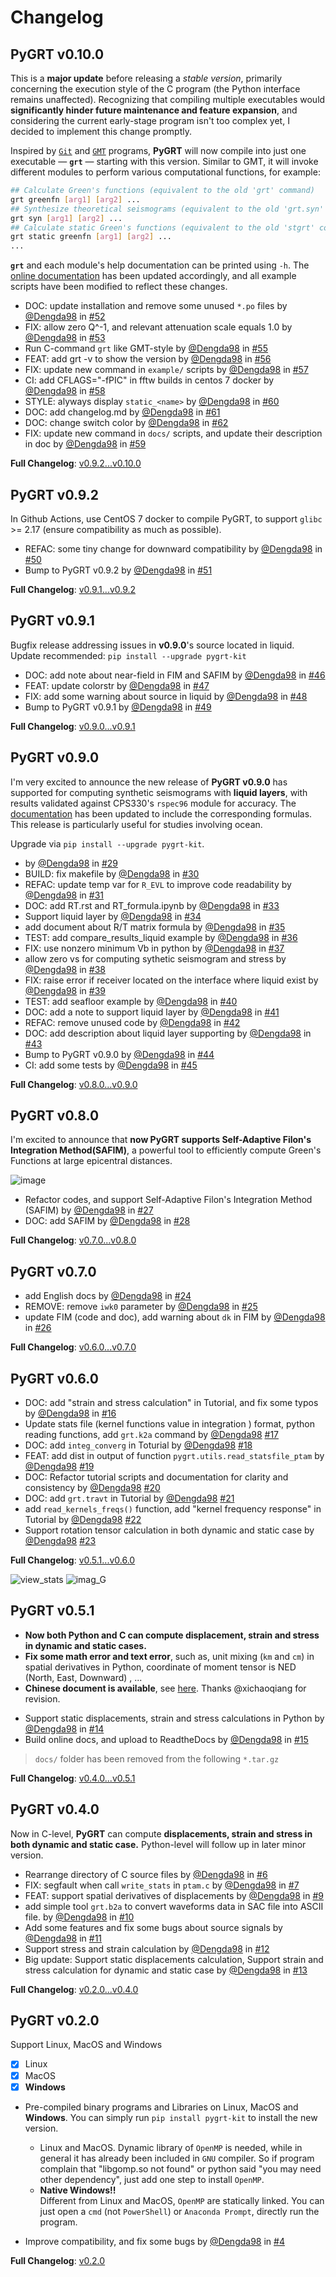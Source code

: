 Changelog
====================

## PyGRT v0.10.0

This is a **major update** before releasing a _stable version_, primarily concerning the execution style of the C program (the Python interface remains unaffected). Recognizing that compiling multiple executables would **significantly hinder future maintenance and feature expansion**, and considering the current early-stage program isn't too complex yet, I decided to implement this change promptly. 

Inspired by  [`Git`](https://git-scm.com/) and [`GMT`](https://www.generic-mapping-tools.org/) programs, **PyGRT** will now compile into just one executable — **`grt`** — starting with this version. Similar to GMT, it will invoke different modules to perform various computational functions, for example:

``` bash
## Calculate Green's functions (equivalent to the old 'grt' command)
grt greenfn [arg1] [arg2] ...
## Synthesize theoretical seismograms (equivalent to the old 'grt.syn' command)
grt syn [arg1] [arg2] ...
## Calculate static Green's functions (equivalent to the old 'stgrt' command)
grt static greenfn [arg1] [arg2] ...
...
```

**`grt`** and each module's help documentation can be printed using `-h`. The [online documentation](https://pygrt.readthedocs.io/) has been updated accordingly, and all example scripts have been modified to reflect these changes.


* DOC: update installation and remove some unused `*.po` files by [@Dengda98](https://github.com/Dengda98) in [#52](https://github.com/Dengda98/PyGRT/pull/52)
* FIX: allow zero Q^-1, and relevant attenuation scale equals 1.0 by [@Dengda98](https://github.com/Dengda98) in [#53](https://github.com/Dengda98/PyGRT/pull/53)
* Run C-command `grt` like GMT-style by [@Dengda98](https://github.com/Dengda98) in [#55](https://github.com/Dengda98/PyGRT/pull/55)
* FEAT: add grt -v to show the version by [@Dengda98](https://github.com/Dengda98) in [#56](https://github.com/Dengda98/PyGRT/pull/56)
* FIX: update new command in `example/` scripts by [@Dengda98](https://github.com/Dengda98) in [#57](https://github.com/Dengda98/PyGRT/pull/57)
* CI: add CFLAGS="-fPIC" in fftw builds in centos 7 docker by [@Dengda98](https://github.com/Dengda98) in [#58](https://github.com/Dengda98/PyGRT/pull/58)
* STYLE: alyways display `static_<name>` by [@Dengda98](https://github.com/Dengda98) in [#60](https://github.com/Dengda98/PyGRT/pull/60)
* DOC: add changelog.md by [@Dengda98](https://github.com/Dengda98) in [#61](https://github.com/Dengda98/PyGRT/pull/61)
* DOC: change switch color by [@Dengda98](https://github.com/Dengda98) in [#62](https://github.com/Dengda98/PyGRT/pull/62)
* FIX: update new command in `docs/` scripts, and update their description in doc by [@Dengda98](https://github.com/Dengda98) in [#59](https://github.com/Dengda98/PyGRT/pull/59)


**Full Changelog**: [v0.9.2...v0.10.0](https://github.com/Dengda98/PyGRT/compare/v0.9.2...v0.10.0)


##   PyGRT v0.9.2

In Github Actions, use CentOS 7 docker to compile PyGRT, to support `glibc` >= 2.17 (ensure compatibility as much as possible).

* REFAC: some tiny change for downward compatibility by [@Dengda98](https://github.com/Dengda98) in [#50]([#50](https://github.com/Dengda98/PyGRT/pull/50))
* Bump to PyGRT v0.9.2 by [@Dengda98](https://github.com/Dengda98) in [#51](https://github.com/Dengda98/PyGRT/pull/51)


**Full Changelog**: [v0.9.1...v0.9.2](https://github.com/Dengda98/PyGRT/compare/v0.9.1...v0.9.2)


##   PyGRT v0.9.1

Bugfix release addressing issues in **v0.9.0**'s source located in liquid. Update recommended: `pip install --upgrade pygrt-kit`

* DOC: add note about near-field in FIM and SAFIM by [@Dengda98](https://github.com/Dengda98) in [#46](https://github.com/Dengda98/PyGRT/pull/46)
* FEAT: update colorstr by [@Dengda98](https://github.com/Dengda98) in [#47](https://github.com/Dengda98/PyGRT/pull/47)
* FIX: add some warning about source in liquid by [@Dengda98](https://github.com/Dengda98) in [#48](https://github.com/Dengda98/PyGRT/pull/48)
* Bump to PyGRT v0.9.1 by [@Dengda98](https://github.com/Dengda98) in [#49](https://github.com/Dengda98/PyGRT/pull/49)


**Full Changelog**: [v0.9.0...v0.9.1](https://github.com/Dengda98/PyGRT/compare/v0.9.0...v0.9.1)


##  PyGRT v0.9.0

I'm very excited to announce the new release of **PyGRT v0.9.0** has supported for computing synthetic seismograms with **liquid layers**, with results validated against CPS330's `rspec96` module for accuracy. The [documentation](https://pygrt.readthedocs.io/zh-cn/dev/Formula/index.html) has been updated to include the corresponding formulas. This release is particularly useful for studies involving ocean. 

Upgrade via `pip install --upgrade pygrt-kit`.



*  by [@Dengda98](https://github.com/Dengda98) in [#29](https://github.com/Dengda98/PyGRT/pull/29)
* BUILD: fix makefile by [@Dengda98](https://github.com/Dengda98) in [#30](https://github.com/Dengda98/PyGRT/pull/30)
* REFAC: update temp var for `R_EVL` to improve code readability by [@Dengda98](https://github.com/Dengda98) in [#31](https://github.com/Dengda98/PyGRT/pull/31)
* DOC: add RT.rst and RT_formula.ipynb by [@Dengda98](https://github.com/Dengda98) in [#33](https://github.com/Dengda98/PyGRT/pull/33)
* Support liquid layer by [@Dengda98](https://github.com/Dengda98) in [#34](https://github.com/Dengda98/PyGRT/pull/34)
* add document about R/T matrix formula by [@Dengda98](https://github.com/Dengda98) in [#35](https://github.com/Dengda98/PyGRT/pull/35)
* TEST: add compare_results_liquid example by [@Dengda98](https://github.com/Dengda98) in [#36](https://github.com/Dengda98/PyGRT/pull/36)
* FIX: use nonzero minimum Vb in python by [@Dengda98](https://github.com/Dengda98) in [#37](https://github.com/Dengda98/PyGRT/pull/37)
* allow zero vs for computing sythetic seismogram and stress  by [@Dengda98](https://github.com/Dengda98) in [#38](https://github.com/Dengda98/PyGRT/pull/38)
* FIX: raise error if receiver located on the interface where liquid exist by [@Dengda98](https://github.com/Dengda98) in [#39](https://github.com/Dengda98/PyGRT/pull/39)
* TEST: add seafloor example by [@Dengda98](https://github.com/Dengda98) in [#40](https://github.com/Dengda98/PyGRT/pull/40)
* DOC: add a note to support liquid layer by [@Dengda98](https://github.com/Dengda98) in [#41](https://github.com/Dengda98/PyGRT/pull/41)
* REFAC: remove unused code by [@Dengda98](https://github.com/Dengda98) in [#42](https://github.com/Dengda98/PyGRT/pull/42)
* DOC: add description about liquid layer supporting by [@Dengda98](https://github.com/Dengda98) in [#43](https://github.com/Dengda98/PyGRT/pull/43)
* Bump to PyGRT v0.9.0 by [@Dengda98](https://github.com/Dengda98) in [#44](https://github.com/Dengda98/PyGRT/pull/44)
* CI: add some tests by [@Dengda98](https://github.com/Dengda98) in [#45](https://github.com/Dengda98/PyGRT/pull/45)


**Full Changelog**: [v0.8.0...v0.9.0](https://github.com/Dengda98/PyGRT/compare/v0.8.0...v0.9.0)


##  PyGRT v0.8.0

I'm excited to announce that **now PyGRT supports Self-Adaptive Filon's Integration Method(SAFIM)**, a powerful tool to efficiently compute Green's Functions at large epicentral distances.

![image](https://pygrt.readthedocs.io/zh-cn/v0.8.0/_images/safim.png)

* Refactor codes, and support Self-Adaptive Filon's Integration Method (SAFIM) by [@Dengda98](https://github.com/Dengda98) in [#27](https://github.com/Dengda98/PyGRT/pull/27)
* DOC: add SAFIM by [@Dengda98](https://github.com/Dengda98) in [#28](https://github.com/Dengda98/PyGRT/pull/28)


**Full Changelog**: [v0.7.0...v0.8.0](https://github.com/Dengda98/PyGRT/compare/v0.7.0...v0.8.0)


##  PyGRT v0.7.0


* add English docs by [@Dengda98](https://github.com/Dengda98) in [#24](https://github.com/Dengda98/PyGRT/pull/24)
* REMOVE: remove `iwk0` parameter by [@Dengda98](https://github.com/Dengda98) in [#25](https://github.com/Dengda98/PyGRT/pull/25)
* update FIM (code and doc), add warning about `dk` in FIM by [@Dengda98](https://github.com/Dengda98) in [#26](https://github.com/Dengda98/PyGRT/pull/26)


**Full Changelog**: [v0.6.0...v0.7.0](https://github.com/Dengda98/PyGRT/compare/v0.6.0...v0.7.0)


##  PyGRT v0.6.0

* DOC: add "strain and stress calculation" in Tutorial, and fix some typos by [@Dengda98](https://github.com/Dengda98) in [#16](https://github.com/Dengda98/PyGRT/pull/16)
* Update stats file (kernel functions value in integration ) format, python reading functions, add `grt.k2a` command by [@Dengda98](https://github.com/Dengda98) [#17](https://github.com/Dengda98/PyGRT/pull/17)
* DOC: add `integ_converg` in Toturial by [@Dengda98](https://github.com/Dengda98) [#18](https://github.com/Dengda98/PyGRT/pull/18)
* FEAT: add dist in output of function `pygrt.utils.read_statsfile_ptam` by [@Dengda98](https://github.com/Dengda98) [#19](https://github.com/Dengda98/PyGRT/pull/19)
* DOC: Refactor tutorial scripts and documentation for clarity and consistency by [@Dengda98](https://github.com/Dengda98) [#20](https://github.com/Dengda98/PyGRT/pull/20)
* DOC: add `grt.travt` in Tutorial by [@Dengda98](https://github.com/Dengda98) [#21](https://github.com/Dengda98/PyGRT/pull/21)
* add `read_kernels_freqs()` function, add "kernel frequency response" in Tutorial by [@Dengda98](https://github.com/Dengda98) [#22](https://github.com/Dengda98/PyGRT/pull/22)
* Support rotation tensor calculation in both dynamic and static case by [@Dengda98](https://github.com/Dengda98) [#23](https://github.com/Dengda98/PyGRT/pull/23)

**Full Changelog**: [v0.5.1...v0.6.0](https://github.com/Dengda98/PyGRT/compare/v0.5.1...v0.6.0)

![view_stats](https://github.com/Dengda98/PyGRT/raw/main/example/view_integ_stats/view_stats.png)
![imag_G](https://github.com/Dengda98/PyGRT/raw/main/example/kernel_freq_response/imag_G.png)


##  PyGRT v0.5.1

+ **Now both Python and C can compute displacement, strain and stress in dynamic and static cases.**
+ **Fix some math error and text error**, such as, unit mixing (`km` and `cm`) in spatial derivatives in Python, coordinate of moment tensor is NED (North, East, Downward)  , ...
+ **Chinese document is available**, see [here](https://pygrt.readthedocs.io/zh-cn/). Thanks @xichaoqiang for revision.


* Support static displacements, strain and stress calculations in Python by [@Dengda98](https://github.com/Dengda98) in [#14](https://github.com/Dengda98/PyGRT/pull/14)
* Build online docs, and upload to ReadtheDocs by [@Dengda98](https://github.com/Dengda98) in [#15](https://github.com/Dengda98/PyGRT/pull/15)
> `docs/` folder has been removed from the following `*.tar.gz`

**Full Changelog**: [v0.4.0...v0.5.1](https://github.com/Dengda98/PyGRT/compare/v0.4.0...v0.5.1)



## PyGRT v0.4.0

Now in C-level, **PyGRT** can compute **displacements, strain and stress in both dynamic and static case.** Python-level will follow up in later minor version.

* Rearrange directory of C source files by [@Dengda98](https://github.com/Dengda98) in [#6](https://github.com/Dengda98/PyGRT/pull/6)
* FIX: segfault when call `write_stats` in `ptam.c` by [@Dengda98](https://github.com/Dengda98) in [#7](https://github.com/Dengda98/PyGRT/pull/7)
* FEAT: support spatial derivatives of displacements by [@Dengda98](https://github.com/Dengda98) in [#9](https://github.com/Dengda98/PyGRT/pull/9)
* add simple tool `grt.b2a` to convert waveforms data in SAC file into ASCII file. by [@Dengda98](https://github.com/Dengda98) in [#10](https://github.com/Dengda98/PyGRT/pull/10)
* Add some features and fix some bugs about source signals by [@Dengda98](https://github.com/Dengda98) in [#11](https://github.com/Dengda98/PyGRT/pull/11)
* Support stress and strain calculation by [@Dengda98](https://github.com/Dengda98) in [#12](https://github.com/Dengda98/PyGRT/pull/12)
* Big update: Support static displacements calculation, Support strain and stress calculation for dynamic and static case by [@Dengda98](https://github.com/Dengda98) in [#13](https://github.com/Dengda98/PyGRT/pull/13)


**Full Changelog**: [v0.2.0...v0.4.0](https://github.com/Dengda98/PyGRT/compare/v0.2.0...v0.4.0)


## PyGRT v0.2.0 

Support Linux, MacOS and Windows

- [x] Linux
- [x] MacOS 
- [x] **Windows**

* Pre-compiled binary programs and Libraries on Linux, MacOS and **Windows**. You can simply run `pip install pygrt-kit` to install the new version.
  - Linux and MacOS. 
    Dynamic library of `OpenMP` is needed, while in general it has already been included in `GNU` compiler. So if program complain that "libgomp.so not found" or python said "you may need other dependency", just add one step to install `OpenMP`.
  - **Native Windows!!**  
    Different from Linux and MacOS, `OpenMP` are statically linked. You can just open a `cmd` (not `PowerShell`) or `Anaconda Prompt`, directly run the program.

* Improve compatibility, and fix some bugs by [@Dengda98](https://github.com/Dengda98) in [#4](https://github.com/Dengda98/PyGRT/pull/4)



**Full Changelog**: [v0.2.0](https://github.com/Dengda98/PyGRT/commits/v0.2.0)